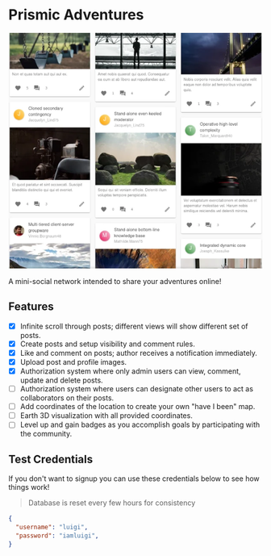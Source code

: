 # Prismic Adventures

![Screenshot of the site](assets/nomads.webp)

A mini-social network intended to share your adventures online!

## Features

- [X] Infinite scroll through posts; different views will show different set of posts.
- [X] Create posts and setup visibility and comment rules.
- [X] Like and comment on posts; author receives a notification immediately.
- [X] Upload post and profile images.
- [X] Authorization system where only admin users can view, comment, update and delete posts.
- [ ] Authorization system where users can designate other users to act as collaborators on their posts.
- [ ] Add coordinates of the location to create your own "have I been" map.
- [ ] Earth 3D visualization with all provided coordinates.
- [ ] Level up and gain badges as you accomplish goals by participating with the community.

## Test Credentials

If you don't want to signup you can use these credentials below to see how things work!

> Database is reset every few hours for consistency

```json
{
  "username": "luigi",
  "password": "iamluigi",
}
```
